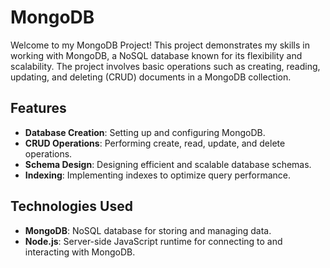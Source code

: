 # MongoDB  

Welcome to my MongoDB Project! This project demonstrates my skills in working with MongoDB, a NoSQL database known for its flexibility and scalability. The project involves basic operations such as creating, reading, updating, and deleting (CRUD) documents in a MongoDB collection.

## Features

- **Database Creation**: Setting up and configuring MongoDB.
- **CRUD Operations**: Performing create, read, update, and delete operations.
- **Schema Design**: Designing efficient and scalable database schemas.
- **Indexing**: Implementing indexes to optimize query performance.

## Technologies Used

- **MongoDB**: NoSQL database for storing and managing data.
- **Node.js**: Server-side JavaScript runtime for connecting to and interacting with MongoDB.
